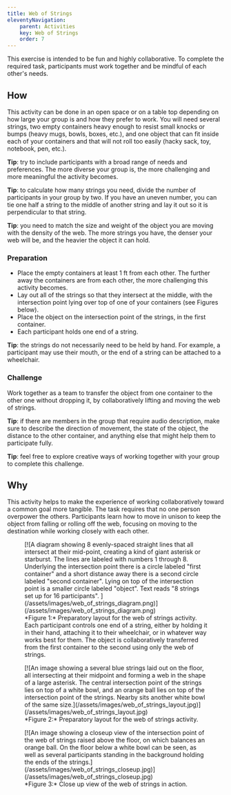 ```yaml
---
title: Web of Strings
eleventyNavigation:
    parent: Activities
    key: Web of Strings
    order: 7
---
```


This exercise is intended to be fun and highly collaborative. To complete the required task, participants must work
together and be mindful of each other's needs.

## How

This activity can be done in an open space or on a table top depending on how large your group is and how they prefer to
work. You will need several strings, two empty containers heavy enough to resist small knocks or bumps (heavy mugs,
bowls, boxes, etc.), and one object that can fit inside each of your containers and that will not roll too easily (hacky
sack, toy, notebook, pen, etc.).

**Tip**: try to include participants with a broad range of needs and preferences. The more diverse your group is, the
more challenging and more meaningful the activity becomes.

**Tip**: to calculate how many strings you need, divide the number of participants in your group by two. If you have an
uneven number, you can tie one half a string to the middle of another string and lay it out so it is perpendicular to
that string.

**Tip**: you need to match the size and weight of the object you are moving with the density of the web. The more
strings you have, the denser your web will be, and the heavier the object it can hold.

### Preparation

* Place the empty containers at least 1 ft from each other. The further away the containers are from each other, the
  more challenging this activity becomes.
* Lay out all of the strings so that they intersect at the middle, with the intersection point lying over top of one of
  your containers (see Figures below).
* Place the object on the intersection point of the strings, in the first container.
* Each participant holds one end of a string.

**Tip**: the strings do not necessarily need to be held by hand. For example, a participant may use their mouth, or the
end of a string can be attached to a wheelchair.

### Challenge

Work together as a team to transfer the object from one container to the other one without dropping it, by
collaboratively lifting and moving the web of strings.

**Tip**: if there are members in the group that require audio description, make sure to describe the direction of
movement, the state of the object, the distance to the other container, and anything else that might help them to
participate fully.

**Tip**: feel free to explore creative ways of working together with your group to complete this challenge.

## Why

This activity helps to make the experience of working collaboratively toward a common goal more tangible. The task
requires that no one person overpower the others. Participants learn how to move in unison to keep the object from
falling or rolling off the web, focusing on moving to the destination while working closely with each other.

<figure>
[![A diagram showing 8 evenly-spaced straight lines that all intersect at their mid-point, creating a kind of giant
asterisk or starburst. The lines are labeled with numbers 1 through 8. Underlying the intersection point there is a
circle labeled "first container" and a short distance away there is a second circle labeled "second container". Lying on
top of the intersection point is a smaller circle labeled "object". Text reads "8 strings set up for 16 participants".
](/assets/images/web_of_strings_diagram.png)](/assets/images/web_of_strings_diagram.png)
<figcaption>
*Figure 1:* Preparatory layout for the web of strings activity. Each participant controls one end of a string, either by
holding it in their hand, attaching it to their wheelchair, or in whatever way works best for them. The object is
collaboratively transferred from the first container to the second using only the web of strings.
</figcaption>
</figure>

<figure>
[![An image showing a several blue strings laid out on the floor, all intersecting at their midpoint and forming a web
in the shape of a large asterisk. The central intersection point of the strings lies on top of a white bowl, and an
orange ball lies on top of the intersection point of the strings. Nearby sits another white bowl of the same
size.](/assets/images/web_of_strings_layout.jpg)](/assets/images/web_of_strings_layout.jpg)
<figcaption>
*Figure 2:* Preparatory layout for the web of strings activity.</figcaption>
</figure>

<figure>
[![An image showing a closeup view of the intersection point of the web of strings raised above the floor, on which
balances an orange ball. On the floor below a white bowl can be seen, as well as several participants standing in the
background holding the ends of the
strings.](/assets/images/web_of_strings_closeup.jpg)](/assets/images/web_of_strings_closeup.jpg)
<figcaption>
*Figure 3:* Close up view of the web of strings in action.</figcaption>
</figure>
